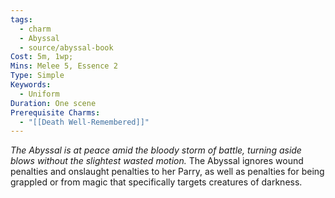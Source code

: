 ```yaml
---
tags:
  - charm
  - Abyssal
  - source/abyssal-book
Cost: 5m, 1wp; 
Mins: Melee 5, Essence 2
Type: Simple
Keywords:
  - Uniform
Duration: One scene
Prerequisite Charms:
  - "[[Death Well-Remembered]]"
---
```

*The Abyssal is at peace amid the bloody storm of battle, turning aside blows without the slightest wasted motion.*
The Abyssal ignores wound penalties and onslaught penalties to her Parry, as well as penalties for being grappled or from magic that specifically targets creatures of darkness.